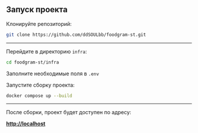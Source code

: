 ## Запуск проекта

Клонируйте репозиторий:

```sh
git clone https://github.com/ddSOULbb/foodgram-st.git
````

---

Перейдите в директорию `infra`:

```sh
cd foodgram-st/infra
```

Заполните необходимые поля в `.env`


Запустите сборку проекта:

```sh
docker compose up --build
```


---

После сборки, проект будет доступен по адресу:

**[http://localhost](http://localhost)**


